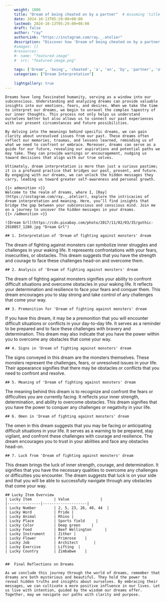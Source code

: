 ```yaml
---
    weight: 1806
    title: "Dream of being cheated on by a partner"  # Assuming 'title' column exists
    date: 2024-10-13T05:29:00+08:00
    lastmod: 2024-10-13T05:29:00+08:00
    draft: false
    author: "ray"
    authorLink: "https://instagram.com/ray._.atelier"
    description: "Discover how 'Dream of being cheated on by a partner' can interpret your future and uncover its significant meanings in your life."
    #images: []
    #resources:
    #- name: "featured-image"
    #  src: "featured-image.png"
    
    tags: ['Dream', 'being', 'cheated', 'a', 'on', 'by', 'partner', 'of']
    categories: ["Dream Interpretation"]
    
    lightgallery: true
---
```

    
    Dreams have long fascinated humanity, serving as a window into our subconscious. Understanding and analyzing dreams can provide valuable insights into our emotions, fears, and desires. When we take the time to interpret our dreams, we begin to unravel the complex tapestry of our inner thoughts. This process not only helps us understand ourselves better but also allows us to connect our past experiences with our present circumstances and future possibilities.
    
    By delving into the meanings behind specific dreams, we can gain clarity about unresolved issues from our past. These dreams often reflect our memories, traumas, and lessons learned, reminding us of what we need to confront or embrace. Moreover, dreams can serve as a guide for our future, revealing our aspirations and potential paths we may take. They can provide warnings or encouragement, nudging us toward decisions that align with our true selves.
    
    Ultimately, dream interpretation is more than just a curious pastime; it is a profound practice that bridges our past, present, and future. By engaging with our dreams, we can unlock the hidden messages they carry, leading us toward greater self-awareness and personal growth.
    
    {{< admonition >}}
    Welcome to the realm of dreams, where I, [Ray](https://instagram.com/ray._.atelier), explore the intricacies of dream interpretation and meaning. Here, you’ll find insights that bridge the gap between your subconscious and conscious mind. Join me on a journey to uncover the hidden messages in your dreams.
    {{< /admonition >}}
    
    ![Dream Grl](https://cdn.pixabay.com/photo/2017/11/02/03/35/gothic-2910057_1280.jpg "Dream Grl")
    
    ## 1. Interpretation of 'Dream of fighting against monsters' dream
    
The dream of fighting against monsters can symbolize inner struggles and challenges in your waking life. It represents confrontations with your fears, insecurities, or obstacles. This dream suggests that you have the strength and courage to face these challenges head-on and overcome them.
    
    ## 2. Analysis of 'Dream of fighting against monsters' dream
    
The dream of fighting against monsters signifies your ability to confront difficult situations and overcome obstacles in your waking life. It reflects your determination and resilience to face your fears and conquer them. This dream encourages you to stay strong and take control of any challenges that come your way.
    
    ## 3. Premonition for 'Dream of fighting against monsters' dream
    
If you have this dream, it may be a premonition that you will encounter difficult situations or conflicts in your day-to-day life. It serves as a reminder to be prepared and to face these challenges with bravery and determination. This dream may also indicate that you have the power within you to overcome any obstacles that come your way.
    
    ## 4. Signs in 'Dream of fighting against monsters' dream
    
The signs conveyed in this dream are the monsters themselves. These monsters represent the challenges, fears, or unresolved issues in your life. Their appearance signifies that there may be obstacles or conflicts that you need to confront and resolve.
    
    ## 5. Meaning of 'Dream of fighting against monsters' dream
    
The meaning behind this dream is to recognize and confront the fears or difficulties you are currently facing. It reflects your inner strength, determination, and ability to overcome obstacles. This dream signifies that you have the power to conquer any challenges or negativity in your life.
    
    ## 6. Omen in 'Dream of fighting against monsters' dream
    
The omen in this dream suggests that you may be facing or anticipating difficult situations in your life. It serves as a warning to be prepared, stay vigilant, and confront these challenges with courage and resilience. The dream encourages you to trust in your abilities and face any obstacles head-on.
    
    ## 7. Luck from 'Dream of fighting against monsters' dream
    
This dream brings the luck of inner strength, courage, and determination. It signifies that you have the necessary qualities to overcome any challenges or difficulties you encounter. The dream suggests that luck is on your side and that you will be able to successfully navigate through any obstacles that come your way.
    
    ## Lucky Item Overview
    | Lucky Item          | Value              |
    |---------------|--------------------|
    | Lucky Number        | 2, 5, 23, 26, 40, 44  |
    | Lucky Word          | Pride |
    | Lucky Animal        | Rhino |
    | Lucky Place         | Sports field     |
    | Lucky Color         | Deep green     |
    | Lucky Food          | Beef Wellington      |
    | Lucky Instrument    | Zither |
    | Lucky Flower        | Primrose    |
    | Lucky Job           | Architect       |
    | Lucky Exercise      | Lifting  |
    | Lucky Country       | Zimbabwe    |
    
    
    ##  Final Reflections on Dreams
    
    As we conclude this journey through the world of dreams, remember that dreams are both mysterious and beautiful. They hold the power to reveal hidden truths and insights about ourselves. By embracing their messages, we can cultivate a more positive influence in our lives. Let us live with intention, guided by the wisdom our dreams offer. Together, may we navigate our paths with clarity and purpose.
    